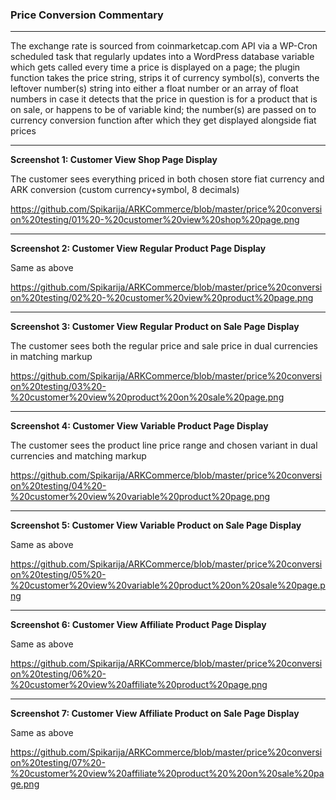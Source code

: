 ### **Price Conversion Commentary**


----------


The exchange rate is sourced from coinmarketcap.com API via a WP-Cron scheduled task that regularly updates into a WordPress database variable which gets called every time a price is displayed on a page; the plugin function takes the price string, strips it of currency symbol(s), converts the leftover number(s) string into either a float number or an array of float numbers in case it detects that the price in question is for a product that is on sale, or happens to be of variable kind; the number(s) are passed on to currency conversion function after which they get displayed alongside fiat prices


----------


**Screenshot 1: Customer View Shop Page Display**

The customer sees everything priced in both chosen store fiat currency and ARK conversion (custom currency+symbol, 8 decimals) 

https://github.com/Spikarija/ARKCommerce/blob/master/price%20conversion%20testing/01%20-%20customer%20view%20shop%20page.png


----------


**Screenshot 2: Customer View Regular Product Page Display**

Same as above

https://github.com/Spikarija/ARKCommerce/blob/master/price%20conversion%20testing/02%20-%20customer%20view%20product%20page.png


----------


**Screenshot 3: Customer View Regular Product on Sale Page Display**

The customer sees both the regular price and sale price in dual currencies in matching markup

https://github.com/Spikarija/ARKCommerce/blob/master/price%20conversion%20testing/03%20-%20customer%20view%20product%20on%20sale%20page.png


----------


**Screenshot 4: Customer View Variable Product Page Display**

The customer sees the product line price range and chosen variant in dual currencies and matching markup

https://github.com/Spikarija/ARKCommerce/blob/master/price%20conversion%20testing/04%20-%20customer%20view%20variable%20product%20page.png


----------


**Screenshot 5: Customer View Variable Product on Sale Page Display**

Same as above

https://github.com/Spikarija/ARKCommerce/blob/master/price%20conversion%20testing/05%20-%20customer%20view%20variable%20product%20on%20sale%20page.png


----------


**Screenshot 6: Customer View Affiliate Product Page Display**

Same as above

https://github.com/Spikarija/ARKCommerce/blob/master/price%20conversion%20testing/06%20-%20customer%20view%20affiliate%20product%20page.png


----------


**Screenshot 7: Customer View Affiliate Product on Sale Page Display**

Same as above

https://github.com/Spikarija/ARKCommerce/blob/master/price%20conversion%20testing/07%20-%20customer%20view%20affiliate%20product%20%20on%20sale%20page.png

